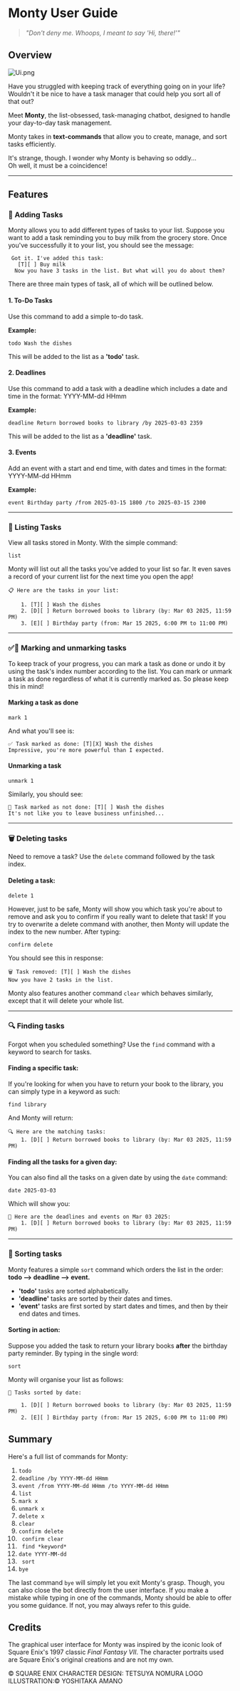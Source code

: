 # Monty User Guide
> *"Don't deny me. Whoops, I meant to say 'Hi, there!'"*

## Overview
![Ui.png](../build/resources/Ui.png)

Have you struggled with keeping track of everything going on in your life? Wouldn't it be nice to have a task manager that could help you sort all of that out?

Meet **Monty**, the list-obsessed, task-managing chatbot, designed to handle your day-to-day task management.  

Monty takes in **text-commands** that allow you to create, manage, and sort tasks efficiently.  

It's strange, though. I wonder why Monty is behaving so oddly...  
Oh well, it must be a coincidence!

---

## Features

### 📌 Adding Tasks
Monty allows you to add different types of tasks to your list. Suppose you want to add a task reminding you to buy milk from the grocery store.
Once you've successfully it to your list, you should see the message:
```
 Got it. I've added this task:
   [T][ ] Buy milk
  Now you have 3 tasks in the list. But what will you do about them?
```
There are three main types of task, all of which will be outlined below.
#### **1. To-Do Tasks**
Use this command to add a simple to-do task.

**Example:**

```
todo Wash the dishes
```

This will be added to the list as a **'todo'** task.
#### **2. Deadlines**
Use this command to add a task with a deadline which includes a date and time in the format:
YYYY-MM-dd HHmm

**Example:**  
```
deadline Return borrowed books to library /by 2025-03-03 2359
```

This will be added to the list as a **'deadline'** task.


#### **3. Events**
Add an event with a start and end time, with dates and times in the format:
YYYY-MM-dd HHmm

**Example:**
```
event Birthday party /from 2025-03-15 1800 /to 2025-03-15 2300
```

---

### 📜 Listing Tasks
View all tasks stored in Monty. With the simple command:

```
list
```
Monty will list out all the tasks you've added to your list so far. It even saves a record of your current list for the next time you open the app!

```
📋 Here are the tasks in your list:

    1. [T][ ] Wash the dishes
    2. [D][ ] Return borrowed books to library (by: Mar 03 2025, 11:59 PM)
    3. [E][ ] Birthday party (from: Mar 15 2025, 6:00 PM to 11:00 PM)
```


---

### ✅🔄 Marking and unmarking tasks

To keep track of your progress, you can mark a task as done or undo it by using the task's index number according to the list. 
You can mark or unmark a task as done regardless of what it is currently marked as. So please keep this in mind!

#### Marking a task as done
```
mark 1
```

And what you'll see is:
```
✅ Task marked as done: [T][X] Wash the dishes
Impressive, you're more powerful than I expected.
```


#### Unmarking a task
```
unmark 1
```
Similarly, you should see: 
```
🔄 Task marked as not done: [T][ ] Wash the dishes
It's not like you to leave business unfinished...

```

---

### 🗑 Deleting tasks

Need to remove a task? Use the `delete` command followed by the task index.

#### Deleting a task:
```
delete 1
```

However, just to be safe, Monty will show you which task you're about to remove and ask you to confirm if you really want to delete that task!
If you try to overwrite a delete command with another, then Monty will update the index to the new number. After typing: 

```
confirm delete
```

You should see this in response: 
```
🗑 Task removed: [T][ ] Wash the dishes
Now you have 2 tasks in the list.

```

Monty also features another command ``` clear ``` which behaves similarly, except that it will delete your whole list.

---

### 🔍 Finding tasks

Forgot when you scheduled something? Use the `find` command with a keyword to search for tasks.

#### Finding a specific task:
If you're looking for when you have to return your book to the library, you can simply type in a keyword as such:

``` 
find library 
````

And Monty will return: 
```
🔍 Here are the matching tasks:
    1. [D][ ] Return borrowed books to library (by: Mar 03 2025, 11:59 PM)
```
#### Finding all the tasks for a given day:
You can also find all the tasks on a given date by using the ``` date ```  command:
```
date 2025-03-03
```

Which will show you:
```
📅 Here are the deadlines and events on Mar 03 2025:
    1. [D][ ] Return borrowed books to library (by: Mar 03 2025, 11:59 PM)
```

---

### 🔽 Sorting tasks

Monty features a simple ``` sort ``` command which orders the list in the order: **todo --> deadline --> event.**
* **'todo'** tasks are sorted alphabetically.
* **'deadline'** tasks are sorted by their dates and times.
* **'event'** tasks are first sorted by start dates and times, and then by their end dates and times.


#### Sorting in action: 
Suppose you added the task to return your library books **after** the birthday party reminder. 
By typing in the single word:

```
sort 
```

Monty will organise your list as follows: 
```
🔽 Tasks sorted by date:

    1. [D][ ] Return borrowed books to library (by: Mar 03 2025, 11:59 PM)
    2. [E][ ] Birthday party (from: Mar 15 2025, 6:00 PM to 11:00 PM)
```

## Summary

Here's a full list of commands for Monty:
1. ``` todo ```
2. ``` deadline /by YYYY-MM-dd HHmm ```
3. ``` event /from YYYY-MM-dd HHmm /to YYYY-MM-dd HHmm ```
4. ``` list ```
5. ``` mark x ```
6. ``` unmark x ```
7. ``` delete x ```
8. ``` clear ```
9. ``` confirm delete ```
10. ``` confirm clear```
11. ``` find *keyword*```
12. ```date YYYY-MM-dd ```
13. ``` sort```
14. ``` bye ```

The last command ``` bye ``` will simply let you exit Monty's
grasp. Though, you can also close the bot directly from the 
user interface. If you make a mistake while typing in one of 
the commands, Monty should be able to offer you some guidance.
If not, you may always refer to this guide. 

## Credits
The graphical user interface for Monty was inspired by the iconic
look of Square Enix's 1997 classic *Final Fantasy VII*. The 
character portraits used are Square Enix's original creations and
are not my own.

© SQUARE ENIX
CHARACTER DESIGN: TETSUYA NOMURA
LOGO ILLUSTRATION:© YOSHITAKA AMANO

